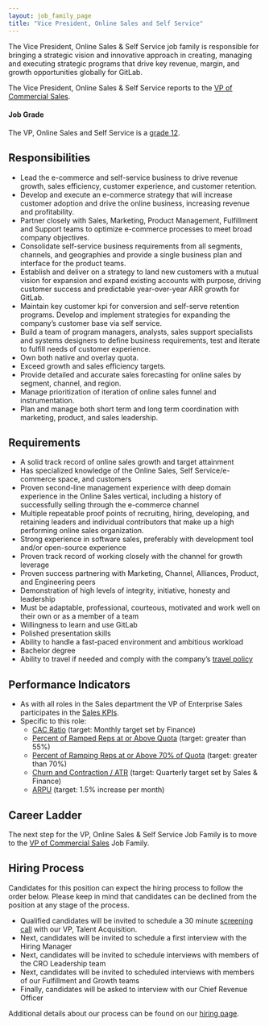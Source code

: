 ```yaml
---
layout: job_family_page
title: "Vice President, Online Sales and Self Service"
---
```


The Vice President, Online Sales & Self Service job family is responsible for bringing a strategic vision and innovative approach in creating, managing and executing strategic programs that drive key revenue, margin, and growth opportunities globally for GitLab.

The Vice President, Online Sales & Self Service reports to the [VP of Commercial Sales](/job-families/sales/vp-of-commercial-sales/).

#### Job Grade

The VP, Online Sales and Self Service is a [grade 12](https://about.gitlab.com/handbook/total-rewards/compensation/compensation-calculator/#gitlab-job-grades).

## Responsibilities

- Lead the e-commerce and self-service business to drive revenue growth, sales efficiency, customer experience, and customer retention.
- Develop and execute an e-commerce strategy that will increase customer adoption and drive the online business, increasing revenue and profitability.
- Partner closely with Sales, Marketing, Product Management, Fulfillment and Support teams to optimize e-commerce processes to meet broad company objectives.
- Consolidate self-service business requirements from all segments, channels, and geographies and provide a single business plan and interface for the product teams.
- Establish and deliver on a strategy to land new customers with a mutual vision for expansion and expand existing accounts with purpose, driving customer success and predictable year-over-year ARR growth for GitLab.
- Maintain key customer kpi for conversion and self-serve retention programs. Develop and implement strategies for expanding the company’s customer base via self service.
- Build a team of program managers, analysts, sales support specialists and systems designers to define business requirements, test and iterate to fulfill needs of customer  experience.
- Own both native and overlay quota.
- Exceed growth and sales efficiency targets.
- Provide detailed and accurate sales forecasting for online sales by segment, channel, and region.
- Manage prioritization of iteration of online sales funnel and instrumentation.
- Plan and manage both short term and long term coordination with marketing, product, and sales leadership.

## Requirements

- A solid track record of online sales growth and target attainment  
- Has specialized knowledge of the Online Sales, Self Service/e-commerce space, and customers
- Proven second-line management experience with deep domain experience in the Online Sales vertical, including a history of successfully selling through the e-commerce channel
- Multiple repeatable proof points of recruiting, hiring, developing, and retaining leaders and individual contributors that make up a high performing online sales organization.
- Strong experience in software sales, preferably with development tool and/or open-source experience
- Proven track record of working closely with the channel for growth leverage
- Proven success partnering with Marketing, Channel, Alliances, Product, and Engineering peers
- Demonstration of high levels of integrity, initiative, honesty and leadership
- Must be adaptable, professional, courteous, motivated and work well on their own or as a member of a team
- Willingness to learn and use GitLab
- Polished presentation skills
- Ability to handle a fast-paced environment and ambitious workload
- Bachelor degree
- Ability to travel if needed and comply with the company’s [travel policy](https://about.gitlab.com/handbook/travel/)

## Performance Indicators

- As with all roles in the Sales department the VP of Enterprise Sales participates in the [Sales KPIs](https://internal-handbook.gitlab.io/handbook/company/performance-indicators/sales/#kpi-summary).
- Specific to this role:
    - [CAC Ratio](https://internal-handbook.gitlab.io/handbook/company/performance-indicators/sales/#cac-ratio) (target: Monthly target set by Finance)
    - [Percent of Ramped Reps at or Above Quota](https://internal-handbook.gitlab.io/handbook/company/performance-indicators/sales/#percent-of-ramped-reps-at-or-above-quota) (target: greater than 55%)
    - [Percent of Ramping Reps at or Above 70% of Quota](https://internal-handbook.gitlab.io/handbook/company/performance-indicators/sales/#percent-of-ramping-reps-at-or-above-70-of-quota) (target: greater than 70%)
    - [Churn and Contraction / ATR](https://internal-handbook.gitlab.io/handbook/company/performance-indicators/sales/#churn-and-contraction-atr) (target: Quarterly target set by Sales & Finance)
    - [ARPU](https://internal-handbook.gitlab.io/handbook/company/performance-indicators/sales/#arpu) (target: 1.5% increase per month)

## Career Ladder

The next step for the VP, Online Sales & Self Service Job Family is to move to the [VP of Commercial Sales](/job-families/sales/vp-of-commercial-sales/) Job Family.

## Hiring Process

Candidates for this position can expect the hiring process to follow the order below. Please keep in mind that candidates can be declined from the position at any stage of the process.

- Qualified candidates will be invited to schedule a 30 minute [screening call](https://about.gitlab.com/handbook/hiring/interviewing/#screening-call) with our VP, Talent Acquisition.
- Next, candidates will be invited to schedule a first interview with the Hiring Manager
- Next, candidates will be invited to schedule interviews with members of the CRO Leadership team
- Next, candidates will be invited to scheduled interviews with members of our Fulfillment and Growth teams
- Finally, candidates will be asked to interview with our Chief Revenue Officer

Additional details about our process can be found on our [hiring page](https://about.gitlab.com/handbook/hiring/).
